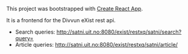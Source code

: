 This project was bootstrapped with [Create React App](https://github.com/facebookincubator/create-react-app).

It is a frontend for the Divvun eXist rest api.

* Search queries: http://satni.uit.no:8080/exist/restxq/satni/search?query=<query>
* Article queries: http://satni.uit.no:8080/exist/restxq/satni/article/<existing term>
